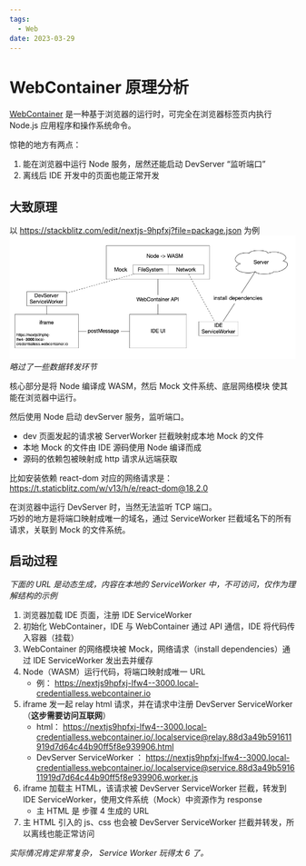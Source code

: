 ```yaml
---
tags:
  - Web
date: 2023-03-29
---
```


# WebContainer 原理分析

[WebContainer](https://webcontainers.io/) 是一种基于浏览器的运行时，可完全在浏览器标签页内执行 Node.js 应用程序和操作系统命令。

惊艳的地方有两点：

1. 能在浏览器中运行 Node 服务，居然还能启动 DevServer “监听端口”
2. 离线后 IDE 开发中的页面也能正常开发

## 大致原理

以 <https://stackblitz.com/edit/nextjs-9hpfxj?file=package.json> 为例  
![image](./webcontainer.png)
_略过了一些数据转发环节_

核心部分是将 Node 编译成 WASM，然后 Mock 文件系统、底层网络模块 使其能在浏览器中运行。

然后使用 Node 启动 devServer 服务，监听端口。

- dev 页面发起的请求被 ServerWorker 拦截映射成本地 Mock 的文件
- 本地 Mock 的文件由 IDE 源码使用 Node 编译而成
- 源码的依赖包被映射成 http 请求从远端获取

比如安装依赖 react-dom 对应的网络请求是：  
<https://t.staticblitz.com/w/v13/h/e/react-dom@18.2.0>

在浏览器中运行 DevServer 时，当然无法监听 TCP 端口。  
巧妙的地方是将端口映射成唯一的域名，通过 ServiceWorker 拦截域名下的所有请求，关联到 Mock 的文件系统。

## 启动过程

_下面的 URL 是动态生成，内容在本地的 ServiceWorker 中，不可访问，仅作为理解结构的示例_

1. 浏览器加载 IDE 页面，注册 IDE ServiceWorker
2. 初始化 WebContainer，IDE 与 WebContainer 通过 API 通信，IDE 将代码传入容器（挂载）
3. WebContainer 的网络模块被 Mock，网络请求（install dependencies）通过 IDE ServiceWorker 发出去并缓存
4. Node（WASM）运行代码，将端口映射成唯一 URL
   - 例： https://nextjs9hpfxj-lfw4--3000.local-credentialless.webcontainer.io
5. iframe 发一起 relay html 请求，并在请求中注册 DevServer ServiceWorker （**这步需要访问互联网**）
   - html： https://nextjs9hpfxj-lfw4--3000.local-credentialless.webcontainer.io/.localservice@relay.88d3a49b591611919d7d64c44b90ff5f8e939906.html
   - DevServer ServiceWorker ： https://nextjs9hpfxj-lfw4--3000.local-credentialless.webcontainer.io/.localservice@service.88d3a49b591611919d7d64c44b90ff5f8e939906.worker.js
6. iframe 加载主 HTML，该请求被 DevServer ServiceWorker 拦截，转发到 IDE ServiceWorker，使用文件系统（Mock）中资源作为 response
   - 主 HTML 是 步骤 4 生成的 URL
7. 主 HTML 引入的 js、css 也会被 DevServer ServiceWorker 拦截并转发，所以离线也能正常访问

_实际情况肯定非常复杂， Service Worker 玩得太 6 了。_
